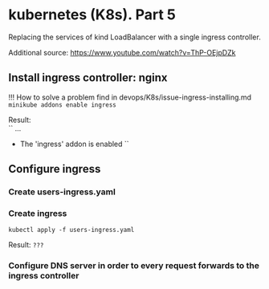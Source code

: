 # kubernetes (K8s). Part 5
Replacing the services of kind LoadBalancer with a single ingress controller.

Additional source: https://www.youtube.com/watch?v=ThP-OEjpDZk

## Install ingress controller: nginx
!!! How to solve a problem find in devops/K8s/issue-ingress-installing.md
``
minikube addons enable ingress
``

Result:     
``
...
* The 'ingress' addon is enabled
``

## Configure ingress
### Create users-ingress.yaml

### Create ingress
``
kubectl apply -f users-ingress.yaml
``

Result:
``
???
``

### Configure DNS server in order to every request forwards to the ingress controller


